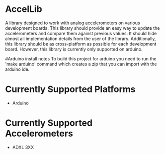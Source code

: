 # AccelLib
A library designed to work with analog accelerometers on various development
boards. This library should provide an easy way to update the accelerometers
and compare them against previous values. It should hide almost all
implementation details from the user of the library. Additionally, this
library should be as cross-platform as possible for each development board.
However, this library is currently only supported on arduino.

#Arduino install notes
To build this project for arduino you need to run the 'make arduino' command
which creates a zip that you can import with the arduino ide.

# Currently Supported Platforms
* Arduino

# Currently Supported Accelerometers
* ADXL 3XX
